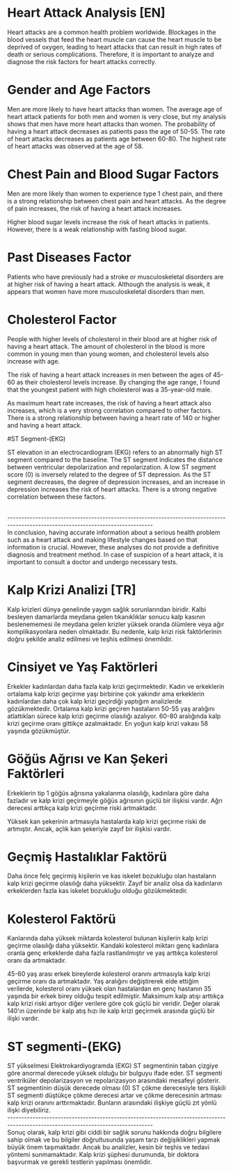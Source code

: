 
# Heart Attack Analysis [EN]

Heart attacks are a common health problem worldwide. Blockages in the blood vessels that feed the heart muscle can cause the heart muscle to be deprived of oxygen, leading to heart attacks that can result in high rates of death or serious complications. Therefore, it is important to analyze and diagnose the risk factors for heart attacks correctly.

# Gender and Age Factors

Men are more likely to have heart attacks than women. The average age of heart attack patients for both men and women is very close, but my analysis shows that men have more heart attacks than women. The probability of having a heart attack decreases as patients pass the age of 50-55. The rate of heart attacks decreases as patients age between 60-80. The highest rate of heart attacks was observed at the age of 58.

# Chest Pain and Blood Sugar Factors

Men are more likely than women to experience type 1 chest pain, and there is a strong relationship between chest pain and heart attacks. As the degree of pain increases, the risk of having a heart attack increases.

Higher blood sugar levels increase the risk of heart attacks in patients. However, there is a weak relationship with fasting blood sugar.

# Past Diseases Factor

Patients who have previously had a stroke or musculoskeletal disorders are at higher risk of having a heart attack. Although the analysis is weak, it appears that women have more musculoskeletal disorders than men.

# Cholesterol Factor

People with higher levels of cholesterol in their blood are at higher risk of having a heart attack. The amount of cholesterol in the blood is more common in young men than young women, and cholesterol levels also increase with age.

The risk of having a heart attack increases in men between the ages of 45-60 as their cholesterol levels increase. By changing the age range, I found that the youngest patient with high cholesterol was a 35-year-old male.

As maximum heart rate increases, the risk of having a heart attack also increases, which is a very strong correlation compared to other factors. There is a strong relationship between having a heart rate of 140 or higher and having a heart attack.

#ST Segment-(EKG)

ST elevation in an electrocardiogram (EKG) refers to an abnormally high ST segment compared to the baseline. The ST segment indicates the distance between ventricular depolarization and repolarization. A low ST segment score (0) is inversely related to the degree of ST depression. As the ST segment decreases, the degree of depression increases, and an increase in depression increases the risk of heart attacks. There is a strong negative correlation between these factors.

<br><a>----------------------------------------------------------------------------------------------------------------------------------</a><br>
In conclusion, having accurate information about a serious health problem such as a heart attack and making lifestyle changes based on that information is crucial. However, these analyses do not provide a definitive diagnosis and treatment method. In case of suspicion of a heart attack, it is important to consult a doctor and undergo necessary tests.
# Kalp Krizi Analizi  [TR]

Kalp krizleri dünya genelinde yaygın sağlık sorunlarından biridir. Kalbi besleyen damarlarda meydana gelen tıkanıklıklar sonucu kalp kasının beslenememesi ile meydana gelen krizler yüksek oranda ölümlere veya ağır komplikasyonlara neden olmaktadır. Bu nedenle, kalp krizi risk faktörlerinin doğru şekilde analiz edilmesi ve teşhis edilmesi önemlidir.

# Cinsiyet ve Yaş Faktörleri

Erkekler kadınlardan daha fazla kalp krizi geçirmektedir. Kadın ve erkeklerin ortalama kalp krizi geçirme yaşı birbirine çok yakındır ama erkeklerin kadınlardan daha çok kalp krizi geçirdiği yaptığım analizlerde gözükmektedir. Ortalama kalp krizi geçiren hastaların 50-55 yaş aralığını atlattıkları sürece kalp krizi geçirme olasılığı azalıyor. 60-80 aralığında kalp krizi geçirme oranı gittikçe azalmaktadır. En yoğun kalp krizi vakası 58 yaşında gözükmüştür.

# Göğüs Ağrısı ve Kan Şekeri Faktörleri

Erkeklerin tip 1 göğüs ağrısına yakalanma olasılığı, kadınlara göre daha fazladır ve kalp krizi geçirmeyle göğüs ağrısının güçlü bir ilişkisi vardır. Ağrı derecesi arttıkça kalp krizi geçirme riski artmaktadır.

Yüksek kan şekerinin artmasıyla hastalarda kalp krizi geçirme riski de artmıştır. Ancak, açlık kan şekeriyle zayıf bir ilişkisi vardır.

# Geçmiş Hastalıklar Faktörü

Daha önce felç geçirmiş kişilerin ve kas iskelet bozukluğu olan hastaların kalp krizi geçirme olasılığı daha yüksektir. Zayıf bir analiz olsa da kadınların erkeklerden fazla kas iskelet bozukluğu olduğu gözükmektedir.

# Kolesterol Faktörü

Kanlarında daha yüksek miktarda kolesterol bulunan kişilerin kalp krizi geçirme olasılığı daha yüksektir. Kandaki kolesterol miktarı genç kadınlara oranla genç erkeklerde daha fazla rastlanılmıştır ve yaş arttıkça kolesterol oranı da artmaktadır.

45-60 yaş arası erkek bireylerde kolesterol oranını artmasıyla kalp krizi geçirme oranı da artmaktadır. Yaş aralığını değiştirerek elde ettiğim verilerde, kolesterol oranı yüksek olan hastalardan en genç hastanın 35 yaşında bir erkek birey olduğu tespit edilmiştir.
Maksimum kalp atışı arttıkça kalp krizi riski artıyor diğer verilere göre çok güçlü bir veridir. Değer olarak 140'ın üzerinde bir kalp atış hızı ile kalp krizi geçirmek arasında güçlü bir ilişki vardır.
# ST segmenti-(EKG) 

ST yükselmesi Elektrokardiyogramda (EKG) ST segmentinin taban çizgiye göre anormal derecede yüksek olduğu bir bulguyu ifade eder. ST segmenti ventriküler depolarizasyon ve repolarizasyon arasındaki mesafeyi gösterir. ST segmentinin düşük derecede olması (0) ST çökme derecesiyle ters ilişkili ST segmenti düştükçe çökme derecesi artar ve çökme derecesinin artması kalp krizi oranını arttırmaktadır. Bunların arasındaki ilişkiye güçlü zıt yönlü ilişki diyebiliriz.
<br><a>----------------------------------------------------------------------------------------------------------------------------------</a><br>
Sonuç olarak, kalp krizi gibi ciddi bir sağlık sorunu hakkında doğru bilgilere sahip olmak ve bu bilgiler doğrultusunda yaşam tarzı değişiklikleri yapmak büyük önem taşımaktadır. Ancak bu analizler, kesin bir teşhis ve tedavi yöntemi sunmamaktadır. Kalp krizi şüphesi durumunda, bir doktora başvurmak ve gerekli testlerin yapılması önemlidir.

